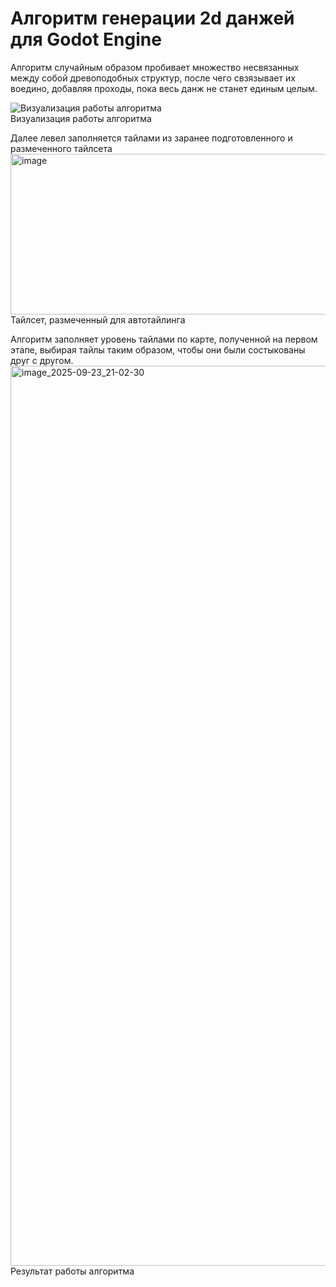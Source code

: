 # Алгоритм генерации 2d данжей для Godot Engine
Алгоритм случайным образом пробивает множество несвязанных между собой древоподобных структур, после чего свзязывает их воедино, добавляя проходы, пока весь данж не станет единым целым.

![Визуализация работы алгоритма](https://github.com/cluffi/DemonstrationProject/blob/main/Timeline%201.gif)  
Визуализация работы алгоритма

Далее левел заполняется тайлами из заранее подготовленного и размеченного тайлсета
<img width="1011" height="257" alt="image" src="https://github.com/user-attachments/assets/c3df413b-9b68-4806-aabe-413fc509c891" />  
Тайлсет, размеченный для автотайлинга

Алгоритм заполняет уровень тайлами по карте, полученной на первом этапе, выбирая тайлы таким образом, чтобы они были состыкованы друг с другом.
<img width="2560" height="1440" alt="image_2025-09-23_21-02-30" src="https://github.com/user-attachments/assets/110915c6-a2f1-4a6f-8e3b-d0f5493a3ab4" />  
Результат работы алгоритма

